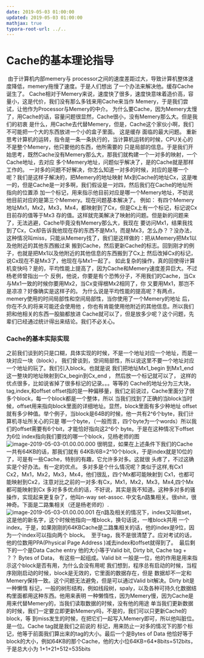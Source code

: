 ```yaml
---
date: 2019-05-03 01:00:00
updated: 2019-05-03 01:00:00
mathjax: true
typora-root-url: ../..
---
```

# Cache的基本理论指导

​     由于计算机内部memery与 processor之间的速度差距过大，导致计算机整体速度降低，memery拖慢了速度。于是人们想出 了一个办法来解决他。缓存Cache诞生了。 
​     Cache相对于Memery来说，速度快了很多，速度快意味着造价高，容量小，这是代价，我们没有那么多钱来用Cache来当作 Memery，于是我们尝试，让他作为Processor与Memery的中介。 
​     为什么要Cache，因为Memery太慢了，用Cache的话，容量问题很显然，Cache很小，没有Memery那么大。但是我们的初衷 是什么，用Cache去代替Memery，但是，Cache这个家伙小啊，我们不可能把一个大的东西放进一个小的盒子里面。 这是缓存 面临的最大问题。 
​     重新思考计算机的运转，指令是一条一条执行的，当计算机运转的时候，CPU关心的不是整个Memery，他只要他的东西，他所需要的 只是局部的信息。于是我们开始思考，既然Cache没有Memery那么大，那我们就构建一个一对多的映射，一个Cache地址，去对应 多个Memery地址，问题似乎解决了，是的Cache就是那样工作的。 
​     一对多的问题不好解决，你怎么知道一对多的时候，对应的是哪一个呢？我们是这样子解决的，把Memery的地址映射 Mx到Cache的地址Cx，这是唯一的，但是Cache是一对多啊，我们假设是一对四，然后我们在Cache的地址所指向的位置添 加一个标记，用来指示他目前对应是哪一个Memery地址，不妨说他目前对应的是第三个Memery。现在问题基本解决了。 例如： 
​     有四个Memery地址Mx1，Mx2，Mx3，Mx4，都映射到了Cx，但是Cx上有一个标记，标记说Cx目前存的值等于Mx3 存的值。这样就完美解决了映射的问题。但是新的问题来了，无法逃避，Cache毕竟没有Memery那么大，我现在 要访问Mx1，结果我找到了Cx，Cx却告诉我他现在存的东西不是Mx1，而是Mx3，怎么办？？ 
​     没办法，这种情况叫miss，只能从Memery找了，我们是这样做的：把从Memery把Mx1以及他附近的其他东西搬过来 搬到Cache，然后更新Cache的标志。回到刚才的例子，也就是把Mx1以及他附近的其他信息的东西搬到了Cx上 然后改掉Cx的标记，说Cx现在不是Mx3了，他现在与Mx1一起了。 
​     如此复杂的操作，真的回使得计算机变快吗？是的，平均性能上提高了，因为Cache和Memery速度差异巨大。不过杨老师曾指出一个 反例，他说，你要是有个恐怖分子，不用我们的Cache，当Cx与Mx1一致的时候你要用Mx2，当Cx变得根Mx2相同了，你 又要用Mx1，那岂不是凉凉？好像确实是这样子的。 
​     为什么说是平均性能的提高呢？有两点，memery使用的时间局部性和空间局部性，当你使用了一个Memery的地址 后，你在不久的将来可能还会使用他 ，你也有肯能使用他附近的其他信息。所以我们把和他相关的东西一股脑都放进 Cache就可以了，但是放多少呢？这个问题，先辈们已经通过统计得出来结论。我们不必关心。 

### Cache的基本实际实现

​     之前我们谈到的只是口糊，具体实现的时候，不是一个地址对应一个地址，而是一块对应一块（block）， 我们曾谈到，空间局部性，所以说这里不要一个地址对应一个地址的玩了。我们引入block。也就是说 我们把地址Mx1_begin 到Mx1_end这一整块的地址映射到Cx_begin到Cx_end ， 然后放一个标记就可以了， 这样的优点很多，比如说省掉了很多标记的记录。。。等等的 
​     Cache的地址分为三大块，tag,index,和offset 
​     offset指的是一种偏移量，我们之前说过，Cache里面分了很多个block，每一个block都是一个整体，所以 当我们找到了正确的当block当时候，offset用来指向block里面的详细地址。显然，block里面有多少种地址 offset就有多少种值。举个例子，当block是64B的时候，他一共有2^6个byte，我们计算机寻址所关心的只是 哪一个byte，（一般而言，四个byte为一个words）所以我们的offset需要有6个bit，才能恰好指向这2^6个 byte。于是在这种情况下offset为6位 
​     index指向我们要找的哪一个block，见杨老师的图 
![image-2019-05-03-01.00.00.000](/images/image-2019-05-03-01.00.00.000.png)
​     很明显，如果在上述条件下我们的Cache一共有64KB的话，那我们就有 64KB/6B=2^10个block，于是index就是10位的了，可是有一些Cache，特别的有趣，它允许多对多。这就很 头疼了，不过这确实是个好办法。有一定的优点。      多对多是个什么情况呢？类似于这样,有Cx1 Cx2，Mx1，Mx2，Mx3，Mx4，他们很乱，四个Mx都可能映射到 Cx1，也都可能映射到Cx2，注意对比之前的一对多:有Cx，Mx1，Mx2，Mx3，Mx4,四个Mx都可能映射到Cx 多对多多优点的话，不好说，其实是我不知道。这种多对多的骚操作，实现起来更复杂了，他叫n-way set-assoc. 中文名n路集相关。很shit，很神奇。下面是二路集相关（还是杨老师的）. 
![image-2019-05-03-01.00.00.001](/images/image-2019-05-03-01.00.00.001.png)
​     在n路及相关的情况下，index又叫做set，这是他的新名字，这个时候他指向一堆block，换句话说，一堆block共用 一个index。于是，如果刚刚的64KBCache是二路集相关的话，他的index是9位，因为一个index可以指向两个 block。 
​     至于tag，我不是很清楚了。应对考试的话，他的位数用PPA(Physical Page Address )减去index和offset就得到了。 
​     最后剩下的一个是Data Cache entry 他的大小等于Valid bit, Dirty bit, Cache tag + ？？ Bytes of Data， 有这些一起组成。Valid bit 一般是一位，他的作用是用来指示这个block是否有用，为什么会没有用呢 我们想到，程序总有启动的时候，当程序刚刚启动的时候，block是无效的，它里面的数据存在，但是 数据却不一定和Memery保持一致。这个问题无法避免，但是可以通过Valid bit解决。Dirty bit是一种懒惰 标记，一般的树形结构，例如线段树，spaly，以及各种可持久化数据结构里面都用这种东西。他用来表明 一种懒惰性，因为Memery慢，因为Cache是用来代替Memery的，当我们读取数据的时候，没有他的用途 单当我们更新数据的时候，我们一定要立即更新Memery吗，不是的，我们可以只更新Cache的block，等 到miss发生的时候，在把它们一起写入Memery即可，所以他叫脏位。是一位。Cache tag就是我们之前说的 标记，用来防止一对多的情况下的那个标记，他等于前面我们算出来的tag的大小。最后一个是Bytes of Data 他恰好等于block的大小，例如64KB的那个Cache，他的大小位64KB=64*8bits=512bits，于是总大小为 1+1+21+512=535bits 